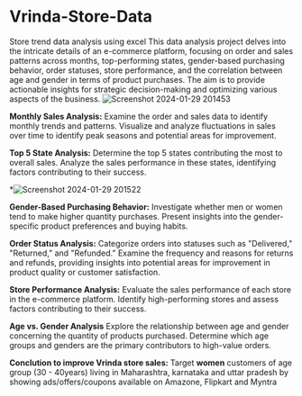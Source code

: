# Vrinda-Store-Data
Store trend data analysis  using excel 
This data analysis project delves into the intricate details of an e-commerce platform, focusing on order and sales patterns across months, top-performing states, gender-based purchasing behavior, order statuses, store performance, and the correlation between age and gender in terms of product purchases. The aim is to provide actionable insights for strategic decision-making and optimizing various aspects of the business.
![Screenshot 2024-01-29 201453](https://github.com/Manishgudania/Vrinda-Store-Data/assets/145787025/0789ee71-5eac-412a-8c96-51daa8a89821)

**Monthly Sales Analysis:**
Examine the order and sales data to identify monthly trends and patterns.
Visualize and analyze fluctuations in sales over time to identify peak seasons and potential areas for improvement.

**Top 5 State Analysis:**
Determine the top 5 states contributing the most to overall sales.
Analyze the sales performance in these states, identifying factors contributing to their success.

*![Screenshot 2024-01-29 201522](https://github.com/Manishgudania/Vrinda-Store-Data/assets/145787025/d8694bb9-2549-477e-bbbd-86750d31a14e)

**Gender-Based Purchasing Behavior:**
Investigate whether men or women tend to make higher quantity purchases.
Present insights into the gender-specific product preferences and buying habits.

**Order Status Analysis:**
Categorize orders into statuses such as "Delivered," "Returned," and "Refunded."
Examine the frequency and reasons for returns and refunds, providing insights into potential areas for improvement in product quality or customer satisfaction.

**Store Performance Analysis:**
Evaluate the sales performance of each store in the e-commerce platform.
Identify high-performing stores and assess factors contributing to their success.

**Age vs. Gender Analysis**
Explore the relationship between age and gender concerning the quantity of products purchased.
Determine which age groups and genders are the primary contributors to high-value orders.

**Conclution to improve Vrinda store sales:**
Target **women** customers of age group (30 - 40years) living in Maharashtra, karnataka and uttar pradesh by showing ads/offers/coupons available on Amazone, Flipkart and Myntra
